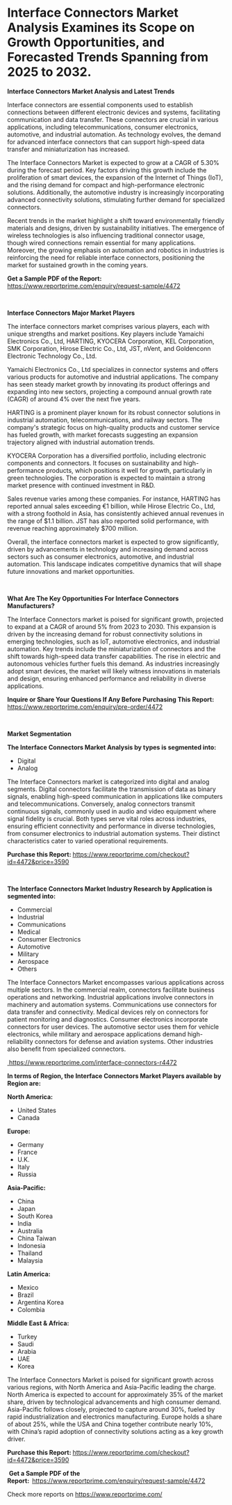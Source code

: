 <p><h1>Interface Connectors Market Analysis Examines its Scope on Growth Opportunities, and Forecasted Trends Spanning from 2025 to 2032.</h1></p><p><strong>Interface Connectors Market Analysis and Latest Trends</strong></p>
<p><p>Interface connectors are essential components used to establish connections between different electronic devices and systems, facilitating communication and data transfer. These connectors are crucial in various applications, including telecommunications, consumer electronics, automotive, and industrial automation. As technology evolves, the demand for advanced interface connectors that can support high-speed data transfer and miniaturization has increased.</p><p>The Interface Connectors Market is expected to grow at a CAGR of 5.30% during the forecast period. Key factors driving this growth include the proliferation of smart devices, the expansion of the Internet of Things (IoT), and the rising demand for compact and high-performance electronic solutions. Additionally, the automotive industry is increasingly incorporating advanced connectivity solutions, stimulating further demand for specialized connectors.</p><p>Recent trends in the market highlight a shift toward environmentally friendly materials and designs, driven by sustainability initiatives. The emergence of wireless technologies is also influencing traditional connector usage, though wired connections remain essential for many applications. Moreover, the growing emphasis on automation and robotics in industries is reinforcing the need for reliable interface connectors, positioning the market for sustained growth in the coming years.</p></p>
<p><strong>Get a Sample PDF of the Report:&nbsp;</strong> <a href="https://www.reportprime.com/enquiry/request-sample/4472?utm_campaign=3198&utm_medium=2&utm_source=Github&utm_content=ia&utm_term=19032025&utm_id=interface-connectors">https://www.reportprime.com/enquiry/request-sample/4472</a></p>
<p>&nbsp;</p>
<p><strong>Interface Connectors Major Market Players</strong></p>
<p><p>The interface connectors market comprises various players, each with unique strengths and market positions. Key players include Yamaichi Electronics Co., Ltd, HARTING, KYOCERA Corporation, KEL Corporation, SMK Corporation, Hirose Electric Co., Ltd, JST, nVent, and Goldenconn Electronic Technology Co., Ltd.</p><p>Yamaichi Electronics Co., Ltd specializes in connector systems and offers various products for automotive and industrial applications. The company has seen steady market growth by innovating its product offerings and expanding into new sectors, projecting a compound annual growth rate (CAGR) of around 4% over the next five years.</p><p>HARTING is a prominent player known for its robust connector solutions in industrial automation, telecommunications, and railway sectors. The company's strategic focus on high-quality products and customer service has fueled growth, with market forecasts suggesting an expansion trajectory aligned with industrial automation trends.</p><p>KYOCERA Corporation has a diversified portfolio, including electronic components and connectors. It focuses on sustainability and high-performance products, which positions it well for growth, particularly in green technologies. The corporation is expected to maintain a strong market presence with continued investment in R&D.</p><p>Sales revenue varies among these companies. For instance, HARTING has reported annual sales exceeding €1 billion, while Hirose Electric Co., Ltd, with a strong foothold in Asia, has consistently achieved annual revenues in the range of $1.1 billion. JST has also reported solid performance, with revenue reaching approximately $700 million.</p><p>Overall, the interface connectors market is expected to grow significantly, driven by advancements in technology and increasing demand across sectors such as consumer electronics, automotive, and industrial automation. This landscape indicates competitive dynamics that will shape future innovations and market opportunities.</p></p>
<p>&nbsp;</p>
<p><strong>What Are The Key Opportunities For Interface Connectors Manufacturers?</strong></p>
<p><p>The Interface Connectors market is poised for significant growth, projected to expand at a CAGR of around 5% from 2023 to 2030. This expansion is driven by the increasing demand for robust connectivity solutions in emerging technologies, such as IoT, automotive electronics, and industrial automation. Key trends include the miniaturization of connectors and the shift towards high-speed data transfer capabilities. The rise in electric and autonomous vehicles further fuels this demand. As industries increasingly adopt smart devices, the market will likely witness innovations in materials and design, ensuring enhanced performance and reliability in diverse applications.</p></p>
<p><strong>Inquire or Share Your Questions If Any Before Purchasing This Report:</strong> <a href="https://www.reportprime.com/enquiry/pre-order/4472?utm_campaign=3198&utm_medium=2&utm_source=Github&utm_content=ia&utm_term=19032025&utm_id=interface-connectors">https://www.reportprime.com/enquiry/pre-order/4472</a></p>
<p>&nbsp;</p>
<p><strong>Market Segmentation</strong></p>
<p><strong>The Interface Connectors Market Analysis by types is segmented into:</strong></p>
<p><ul><li>Digital</li><li>Analog</li></ul></p>
<p><p>The Interface Connectors market is categorized into digital and analog segments. Digital connectors facilitate the transmission of data as binary signals, enabling high-speed communication in applications like computers and telecommunications. Conversely, analog connectors transmit continuous signals, commonly used in audio and video equipment where signal fidelity is crucial. Both types serve vital roles across industries, ensuring efficient connectivity and performance in diverse technologies, from consumer electronics to industrial automation systems. Their distinct characteristics cater to varied operational requirements.</p></p>
<p><strong>Purchase this Report:&nbsp;</strong><a href="https://www.reportprime.com/checkout?id=4472&price=3590&utm_campaign=3198&utm_medium=2&utm_source=Github&utm_content=ia&utm_term=19032025&utm_id=interface-connectors">https://www.reportprime.com/checkout?id=4472&price=3590</a></p>
<p>&nbsp;</p>
<p><strong>The Interface Connectors Market Industry Research by Application is segmented into:</strong></p>
<p><ul><li>Commercial</li><li>Industrial</li><li>Communications</li><li>Medical</li><li>Consumer Electronics</li><li>Automotive</li><li>Military</li><li>Aerospace</li><li>Others</li></ul></p>
<p><p>The Interface Connectors Market encompasses various applications across multiple sectors. In the commercial realm, connectors facilitate business operations and networking. Industrial applications involve connectors in machinery and automation systems. Communications use connectors for data transfer and connectivity. Medical devices rely on connectors for patient monitoring and diagnostics. Consumer electronics incorporate connectors for user devices. The automotive sector uses them for vehicle electronics, while military and aerospace applications demand high-reliability connectors for defense and aviation systems. Other industries also benefit from specialized connectors.</p></p>
<p><a href="https://www.reportprime.com/interface-connectors-r4472?utm_campaign=3198&utm_medium=2&utm_source=Github&utm_content=ia&utm_term=19032025&utm_id=interface-connectors">&nbsp;https://www.reportprime.com/interface-connectors-r4472</a></p>
<p><strong>In terms of Region, the Interface Connectors Market Players available by Region are:</strong></p>
<p>
    <p> <strong> North America: </strong>
        <ul>
            <li>United States</li>
            <li>Canada</li>
        </ul>
        </p> 
    <p> <strong> Europe: </strong>
        <ul>
            <li>Germany</li>
            <li>France</li>
            <li>U.K.</li>
            <li>Italy</li>
            <li>Russia</li>
        </ul>
        </p> 
    <p> <strong> Asia-Pacific: </strong>
        <ul>
            <li>China</li>
            <li>Japan</li>
            <li>South Korea</li>
            <li>India</li>
            <li>Australia</li>
            <li>China Taiwan</li>
            <li>Indonesia</li>
            <li>Thailand</li>
            <li>Malaysia</li>
        </ul>
        </p> 
    <p> <strong> Latin America: </strong>
        <ul>
            <li>Mexico</li>
            <li>Brazil</li>
            <li>Argentina Korea</li>
            <li>Colombia</li>
        </ul>
        </p> 
    <p> <strong> Middle East & Africa: </strong>
        <ul>
            <li>Turkey</li>
            <li>Saudi</li>
            <li>Arabia</li>
            <li>UAE</li>
            <li>Korea</li>
        </ul>
    </p>
    </p>
<p><p>The Interface Connectors Market is poised for significant growth across various regions, with North America and Asia-Pacific leading the charge. North America is expected to account for approximately 35% of the market share, driven by technological advancements and high consumer demand. Asia-Pacific follows closely, projected to capture around 30%, fueled by rapid industrialization and electronics manufacturing. Europe holds a share of about 25%, while the USA and China together contribute nearly 10%, with China’s rapid adoption of connectivity solutions acting as a key growth driver.</p></p>
<p><strong>Purchase this Report: </strong><a href="https://www.reportprime.com/checkout?id=4472&price=3590&utm_campaign=3198&utm_medium=2&utm_source=Github&utm_content=ia&utm_term=19032025&utm_id=interface-connectors">https://www.reportprime.com/checkout?id=4472&price=3590</a></p>
<p>&nbsp;<strong>Get a Sample PDF of the Report:&nbsp;&nbsp;</strong><a href="https://www.reportprime.com/enquiry/request-sample/4472?utm_campaign=3198&utm_medium=2&utm_source=Github&utm_content=ia&utm_term=19032025&utm_id=interface-connectors">https://www.reportprime.com/enquiry/request-sample/4472</a></p>
<p><strong></strong></p>
<p>Check more reports on <a href="https://www.reportprime.com/?utm_campaign=3198&utm_medium=2&utm_source=Github&utm_content=ia&utm_term=19032025&utm_id=interface-connectors">https://www.reportprime.com/</a></p>